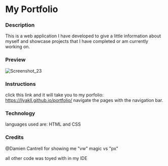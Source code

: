 # My Portfolio

### Description 

This is a web application I have developed to give a little information about myself and showcase projects that I have completed or am currently working on.

### Preview
![Screenshot_23](https://github.com/llYakll/portfolio/assets/150628047/d1d648fb-d84d-46e4-853e-215533b1c049)


### Instructions
click this link and it will take you to my porfolio: https://llyakll.github.io/portfolio/
navigate the pages with the navigation bar.


### Technology
languages used are:
HTML
and
CSS

### Credits
@Damien Cantrell for showing me "vw" magic vs "px"

all other code was toyed with in my IDE

